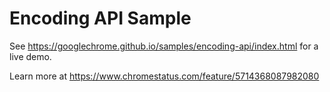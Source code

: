 Encoding API Sample
===
See https://googlechrome.github.io/samples/encoding-api/index.html for a live demo.

Learn more at https://www.chromestatus.com/feature/5714368087982080